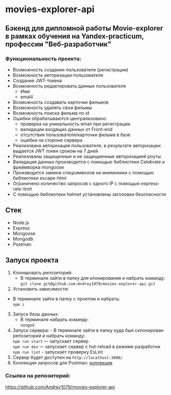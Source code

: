 # movies-explorer-api

## Бэкенд для дипломной работы Movie-explorer в рамках обучения на Yandex-practicum, профессии "Веб-разработчик"

### Функциональность проекта:

- Возможность создания пользователя (регистрации)
- Возможность авторизации пользователя
- Создание JWT-токена
- Возможность редактировать данные пользователя
  - Имя
  - emalil
- Возможность создавать карточки фильмов
- Возможность удалять свои фильмы
- Возможность поиска фильма по id
- Ошибки обрабатываются централизовано:
  - проверка на уникальность email при регистрации
  - валидации входящих данных от Front-end
  - отсутствия пользователя/карточки фильма в базе
  - ошибки на стороне сервера
- Реализована авторизация пользователя, в результате авторизации выдается JWT токен сроком на 7 дней
- Реализованы защищенные и не защищиенные авторизацией роуты
- Валидация данных производится с помощью библиотеки Celebrate и фреймворка mongoose
- Производится замена спецсимволов на мнемоники с помощью библиотеки escape-html
- Ограничено количество запросов с одного IP с помощью express-rate-limit
- С помощью библиотеки helmet установлены заголовки безопасности

## Стек

- Node.js
- Express
- Mongoose
- Mongodb
- Postman

## Запуск проекта

1. Клонировать репозиторий:
   - В терминале зайти в папку для клонирования и набрать команду:<br>
     `git clone git@github.com:Andrey1079/movies-explorer-api.git`
2. Установить зависимости:

- В терминале зайти в папку с проетом и набрать:<br>
  `npm i`

3. Запуск базы данных:
   - В терминале набрать команду:<br>
     `nongod`
4. Запуск сервера: - В терминале зайти в папку куда был склонирован репозиторий и набрать команду:<br>
   `npm run start` — запускает сервер <br>
   `npm run dev` — запускает сервер с hot-reload в режиме разработки<br>
   `npm run lint` - запускает проверку EsLint<br>
5. Сервер будет доступен на `http://localhost:3000/`
6. Коллекция запросов для Postman:
   [коллекция](https://github.com/Andrey1079/movie-explorer-api/tree/main/assets)

### Ссылка на репозиторий:

https://github.com/Andrey1079/movies-explorer-api
